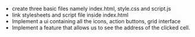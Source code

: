 - create three basic files namely index.html, style.css and script.js
- link stylesheets and script file inside index.html
- Implement a ui containing all the icons, action buttons, grid interface
- Implement a feature that allows us to see the address of the clicked cell.